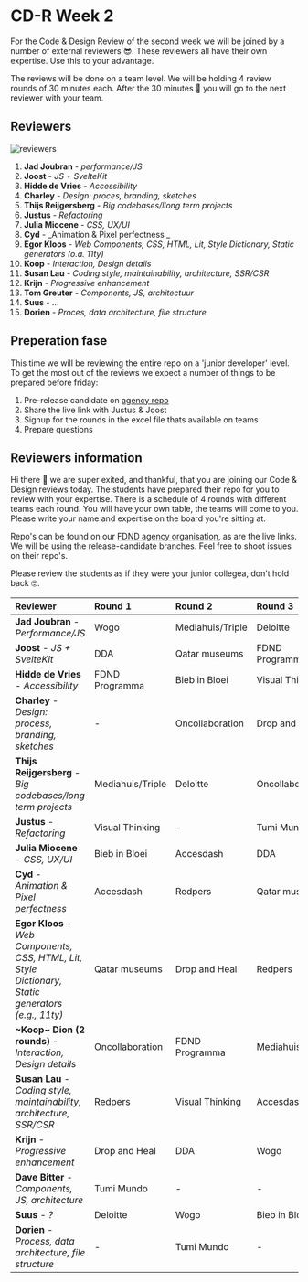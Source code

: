 # CD-R Week 2

For the Code & Design Review of the second week we will be joined by a number of external reviewers 😎. These reviewers all have their own expertise. Use this to your advantage.

The reviews will be done on a team level. We will be holding 4 review rounds of 30 minutes each. After the 30 minutes 🔔 you will go to the next reviewer with your team.

## Reviewers

![reviewers](https://github.com/user-attachments/assets/25c67cd6-7a86-4a18-9e0e-34603467f59a)

1. **Jad Joubran** - _performance/JS_
2. **Joost** - _JS + SvelteKit_ 
3. **Hidde de Vries** - _Accessibility_ 
4. **Charley** - _Design: proces, branding, sketches_
5. **Thijs Reijgersberg** - _Big codebases/llong term projects_
6. **Justus** - _Refactoring_ 
7. **Julia Miocene** - _CSS, UX/UI_
8. **Cyd** - _Animation & Pixel perfectness _
9. **Egor Kloos** - _Web Components, CSS, HTML, Lit, Style Dictionary, Static generators (o.a. 11ty)_
10. **Koop** - _Interaction, Design details_
11. **Susan Lau** - _Coding style, maintainability, architecture, SSR/CSR_
12. **Krijn** - _Progressive enhancement_
13. **Tom Greuter** - _Components, JS, architectuur_
14. **Suus** - ...
15. **Dorien** - _Proces, data architecture, file structure_

## Preperation fase
This time we will be reviewing the entire repo on a 'junior developer' level. To get the most out of the reviews we expect a number of things to be prepared before friday:

1. Pre-release candidate on [agency repo](https://github.com/fdnd-agency)
2. Share the live link with Justus & Joost
3. Signup for the rounds in the excel file thats available on teams
4. Prepare questions

## Reviewers information

Hi there 👋 we are super exited, and thankful, that you are joining our Code & Design reviews today. The students have prepared their repo for you to review with your expertise. There is a schedule of 4 rounds with different teams each round. You will have your own table, the teams will come to you. Please write your name and expertise on the board you're sitting at. 

Repo's can be found on our [FDND agency organisation](https://github.com/fdnd-agency), as are the live links. We will be using the release-candidate branches. Feel free to shoot issues on their repo's.

Please review the students as if they were your junior collegea, don't hold back 🤓.

| Reviewer                              | Round 1              | Round 2        | Round 3            | Round 4         
|:-----------------------------------|:------------------------|:------------------|:----------------------|:-------------------
| **Jad Joubran** - _Performance/JS_      | Wogo                  | Mediahuis/Triple | Deloitte             | Oncollaboration   
| **Joost** - _JS + SvelteKit_            | DDA                   | Qatar museums    | FDND Programma       | Mediahuis/Triple  
| **Hidde de Vries** - _Accessibility_    | FDND Programma        | Bieb in Bloei    | Visual Thinking                  | Qatar museums     
| **Charley** - _Design: process, branding, sketches_ |      -                 | Oncollaboration  | Drop and Heal        | Accesdash         
| **Thijs Reijgersberg** - _Big codebases/long term projects_| Mediahuis/Triple      | Deloitte         | Oncollaboration      | FDND Programma    
| **Justus** - _Refactoring_               | Visual Thinking       | -              | Tumi Mundo           | Deloitte          
| **Julia Miocene** - _CSS, UX/UI_         | Bieb in Bloei         | Accesdash        | DDA                  | Drop and Heal     
| **Cyd** - _Animation & Pixel perfectness_| Accesdash             | Redpers          | Qatar museums        |            -       
| **Egor Kloos** - _Web Components, CSS, HTML, Lit, Style Dictionary, Static generators (e.g., 11ty)_ | Qatar museums | Drop and Heal     | Redpers | DDA             
| **~Koop~ Dion (2 rounds)** - _Interaction, Design details_ | Oncollaboration       | FDND Programma   | Mediahuis/Triple     | Bieb in Bloei     
| **Susan Lau** - _Coding style, maintainability, architecture, SSR/CSR_ | Redpers          | Visual Thinking  | Accesdash            | Tumi Mundo        
| **Krijn** - _Progressive enhancement_    | Drop and Heal         |         DDA         | Wogo                 | Visual Thinking   
| **Dave Bitter** - _Components, JS, architecture_                | Tumi Mundo            | -              | -      | Wogo              
| **Suus** - _?_                           | Deloitte              | Wogo             | Bieb in Bloei        | Redpers           
| **Dorien** - _Process, data architecture, file structure_  | -                   | Tumi Mundo       |         -             | -               
